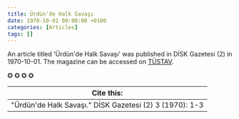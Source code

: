 ```yaml
---
title: Ürdün'de Halk Savaşı
date: 1970-10-01 00:00:00 +0100
categories: [Articles]
tags: []
---
```


An article titled 'Ürdün'de Halk Savaşı' was published in DİSK Gazetesi (2) in 1970-10-01. The magazine can be accessed on [TÜSTAV](https://www.tustav.org/sureli-yayinlar-arsivi/disk-gazetesi/).

✪ ✪ ✪ ✪



| Cite this:   |
|--------|
| "Ürdün'de Halk Savaşı." DİSK Gazetesi (2) 3 (1970): 1-3 

